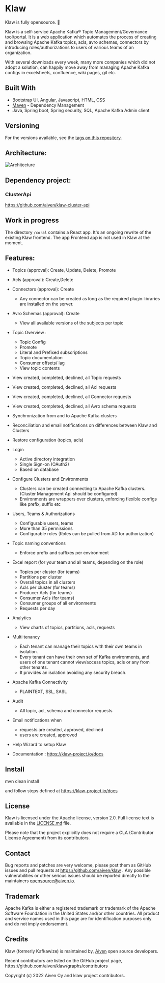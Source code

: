 # Klaw

Klaw is fully opensource. 🥳 

Klaw is a self-service Apache Kafka® Topic Management/Governance tool/portal. It is a web application which automates the process of creating and browsing Apache Kafka topics, acls, avro schemas, connectors by introducing roles/authorizations to users of various teams of an organization.

With several downloads every week, many more companies which did not adopt a solution, can happily move away from managing Apache Kafka configs in excelsheets, confluence, wiki pages, git etc. 

## Built With

* Bootstrap UI, Angular, Javascript, HTML, CSS 
* [Maven](https://maven.apache.org/) - Dependency Management
* Java, Spring boot, Spring security, SQL, Apache Kafka Admin client 

## Versioning

For the versions available, see the [tags on this repository](https://github.com/aiven/klaw/tags).

## Architecture:

![Architecture](https://github.com/aiven/klaw/blob/main/arch.png)

## Dependency project:

### ClusterApi
https://github.com/aiven/klaw-cluster-api

## Work in progress

The directory `/coral` contains a React app. It's an ongoing rewrite of the existing Klaw frontend. The app Frontend app is not used in Klaw at the moment.

## Features:

- Topics (approval): Create, Update, Delete, Promote
- Acls (approval):  Create,Delete
- Connectors (approval): Create
  - Any connector can be created as long as the required plugin libraries are installed on the server.  
- Avro Schemas (approval): Create
  - View all available versions of the subjects per topic
- Topic Overview :
  - Topic Config
  - Promote
  - Literal and Prefixed subscriptions
  - Topic documentation
  - Consumer offsets/ lag
  - View topic contents

- View created, completed, declined, all Topic requests
- View created, completed, declined, all Acl requests
- View created, completed, declined, all Connector requests
- View created, completed, declined, all Avro schema requests

- Synchronization from and to Apache Kafka clusters
- Reconciliation and email notifications on differences between Klaw and Clusters
- Restore configuration (topics, acls)

- Login 
  - Active directory integration
  - Single Sign-on (OAuth2)
  - Based on database
  
- Configure Clusters and Environments
  - Clusters can be created connecting to Apache Kafka clusters. (Cluster Management Api should be configured)
  - Environments are wrappers over clusters, enforcing flexible configs like prefix, suffix etc

- Users, Teams & Authorizations
  - Configurable users, teams
  - More than 35 permissions
  - Configurable roles (Roles can be pulled from AD for authorization)

- Topic naming conventions
  - Enforce prefix and suffixes per environment

- Excel report (for your team and all teams, depending on the role)
  - Topics per cluster (for teams)
  - Partitions per cluster
  - Overall topics in all clusters
  - Acls per cluster (for teams)
  - Producer Acls  (for teams)
  - Consumer Acls  (for teams)
  - Consumer groups of all environments
  - Requests per day

- Analytics
  - View charts of topics, partitions, acls, requests

- Multi tenancy
  - Each tenant can manage their topics with their own teams in isolation.
  - Every tenant can have their own set of Kafka environments, and users
    of one tenant cannot view/access topics, acls or any from other tenants.
  - It provides an isolation avoiding any security breach.

- Apache Kafka Connectivity
  - PLAINTEXT, SSL, SASL

- Audit
  - All topic, acl, schema and connector requests

- Email notifications when
  - requests are created, approved, declined
  - users are created, approved

- Help Wizard to setup Klaw

- Documentation : https://klaw-project.io/docs

## Install

mvn clean install

and follow steps defined at https://klaw-project.io/docs

## License

Klaw is licensed under the Apache license, version 2.0.  Full license text is
available in the [LICENSE.md](LICENSE.md) file.

Please note that the project explicitly does not require a CLA (Contributor
License Agreement) from its contributors.

## Contact

Bug reports and patches are very welcome, please post them as GitHub issues
and pull requests at https://github.com/aiven/klaw . Any possible
vulnerabilities or other serious issues should be reported directly to the
maintainers <opensource@aiven.io>.

## Trademark

Apache Kafka is either a registered trademark or trademark of the Apache Software Foundation in the United States and/or other countries. 
All product and service names used in this page are for identification purposes only and do not imply endorsement.

## Credits

Klaw (formerly Kafkawize) is maintained by, [Aiven](https://aiven.io/) open source developers.


Recent contributors are listed on the GitHub project page,
https://github.com/aiven/klaw/graphs/contributors

Copyright (c) 2022 Aiven Oy and klaw project contributors.
